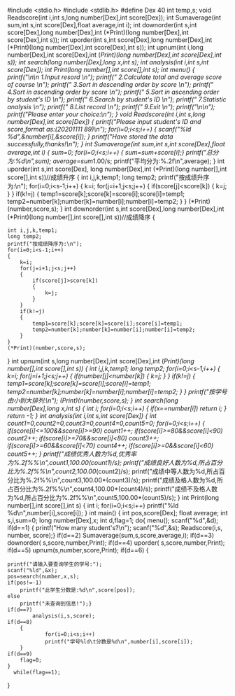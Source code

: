 #include <stdio.h>
#include <stdlib.h>
#define Dex 40
int temp,s;
void Readscore(int i,int s,long number[Dex],int score[Dex]);
int Sumaverage(int sum,int s,int score[Dex],float average,int i);
int downorder(int s,int score[Dex],long number[Dex],int (*Print)(long number[Dex],int score[Dex],int s));
int uporder(int s,int score[Dex],long number[Dex],int (*Print)(long number[Dex],int score[Dex],int s));
int upnum(int i,long number[Dex],int score[Dex],int (*Print)(long number[Dex],int score[Dex],int s));
int search(long number[Dex],long x,int s);
int analysis(int i,int s,int score[Dex]);
int Print(long number[],int score[],int s);
int menu()
{
    printf("\n\n   1.Input resord                                 \n");
    printf("   2.Calculate total and average score of course  \n");
    printf("   3.Sort in descending order by score            \n");
    printf("   4.Sort in ascending order by score             \n");
    printf("   5.Sort in ascending order by student's ID      \n");
    printf("   6.Search by student's ID                       \n");
    printf("   7.Statistic analysis                           \n");
    printf("   8.List record                                  \n");
    printf("   9.Exit                                         \n");
    printf("\n\n");
    printf("Please enter your choice:\n");
}
void Readscore(int i,int s,long number[Dex],int score[Dex])
{
    printf("Please input student's ID and score,format as:(20201111 89)\n");
    for(i=0;i<s;i++)
    {
    scanf("%ld %d",&number[i],&score[i]);
    }
    printf("Have stored the data successfully,thanks!\n");
}
int Sumaverage(int sum,int s,int score[Dex],float average,int i)
{   sum=0;
    for(i=0;i<s;i++)
            {
            sum=sum+score[i];}
            printf("总分为:%d\n",sum);
            average=sum*1.00/s;
            printf("平均分为:%.2f\n",average);
}
int uporder(int s,int score[Dex], long number[Dex],int (*Print)(long number[],int score[],int s))//成绩升序
{
    int i,j,k,temp1;
    long temp2;
    printf("按成绩升序为:\n");
    for(i=0;i<s-1;i++)
    {
        k=i;
        for(j=i+1;j<s;j++)
        {
            if(score[j]<score[k])
            {
                k=j;
            }
        }
        if(k!=j)
        {
            temp1=score[k];score[k]=score[i];score[i]=temp1;
            temp2=number[k];number[k]=number[i];number[i]=temp2;
        }
    }
    (*Print)(number,score,s);
}
int downorder(int s,int score[Dex],long number[Dex],int (*Print)(long number[],int score[],int s))//成绩降序
{

    int i,j,k,temp1;
    long temp2;
    printf("按成绩降序为:\n");
    for(i=0;i<s-1;i++)
    {
        k=i;
        for(j=i+1;j<s;j++)
        {
            if(score[j]>score[k])
            {
                k=j;
            }
        }
        if(k!=j)
        {
            temp1=score[k];score[k]=score[i];score[i]=temp1;
            temp2=number[k];number[k]=number[i];number[i]=temp2;
        }
    }
    (*Print)(number,score,s);
}
int upnum(int s,long number[Dex],int score[Dex],int (*Print)(long number[],int score[],int s))
{
     int i,j,k,temp1;
    long temp2;
    for(i=0;i<s-1;i++)
    {
        k=i;
        for(j=i+1;j<s;j++)
        {
            if(number[j]<number[k])
            {
                k=j;
            }
        }
        if(k!=j)
        {
            temp1=score[k];score[k]=score[i];score[i]=temp1;
            temp2=number[k];number[k]=number[i];number[i]=temp2;
        }
    }
    printf("按学号由小到大排列:\n");
   (*Print)(number,score,s);
}
int search(long number[Dex],long x,int s)
{
    int i;
    for(i=0;i<s;i++)
    {
        if(x==number[i])  return i;
    }
     return -1;
}
int analysis(int i,int s,int score[Dex])
{
    int count1=0,count2=0,count3=0,count4=0,count5=0;
    for(i=0;i<s;i++)
    {
        if(score[i]<=100&&score[i]>=90)
            count1++;
        if(score[i]>=80&&score[i]<90)
            count2++;
        if(score[i]>=70&&score[i]<80)
            count3++;
        if(score[i]>=60&&score[i]<70)
            count4++;
        if(score[i]>=0&&score[i]<60)
            count5++;
      }
    printf("成绩优秀人数为%d,优秀率为%.2f%%\n",count1,100.00*(count1)/s);
    printf("成绩良好人数为%d,所占百分比为%.2f%%\n",count2,100.00*(count2)/s);
    printf("成绩中等人数为%d,所占百分比为%.2f%%\n",count3,100.00*(count3)/s);
    printf("成绩及格人数为%d,所占百分比为%.2f%%\n",count4,100.00*(count4)/s);
    printf("成绩不及格人数为%d,所占百分比为%.2f%%\n",count5,100.00*(count5)/s);
}
int Print(long number[],int score[],int s)
{
    int i;
     for(i=0;i<s;i++)
     printf("%ld     %d\n",number[i],score[i]);
}
int  main()
{
    int pos,score[Dex];
    float average;
    int s,i,sum=0;
    long number[Dex],x;
    int d,flag=1;
    do{
    menu();
    scanf("%d",&d);
    if(d==1)
        {
        printf("How many student's?\n");
        scanf("%d",&s);
        Readscore(i,s, number, score);}
    if(d==2)
            Sumaverage(sum,s,score,average,i);
    if(d==3)
             downorder( s,score,number,Print);
    if(d==4)
             uporder( s,score,number,Print);
    if(d==5)
            upnum(s,number,score,Print);
    if(d==6)
            {

    printf("请输入要查询学生的学号:");
    scanf("%ld",&x);
    pos=search(number,x,s);
    if(pos!=-1)
        printf("此学生分数是:%d\n",score[pos]);
    else
        printf("未查询到信息!");}
    if(d==7)
            analysis(i,s,score);
    if(d==8)
        {
                for(i=0;i<s;i++)
                printf("学号%ld\t分数是%d\n",number[i],score[i]);
        }
    if(d==9)
        flag=0;
    }
      while(flag==1);
}
